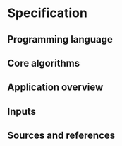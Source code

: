 # Specification

## Programming language

## Core algorithms

## Application overview

## Inputs

## Sources and references
